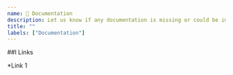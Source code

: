 ```yaml
---
name: 📝 Documentation
description: Let us know if any documentation is missing or could be improved. if this doesn't look right,choose a different type
title: ""
labels: ["Documentation"]
---
```


<!--
  Describe your use-case which is not covered by the existing documentation.
  if it is easier to submit a documentation patch instead of writing an issue, just do it!
-->

##l Links

<!-- link any related documentation pages and other materials. -->

*Link 1

